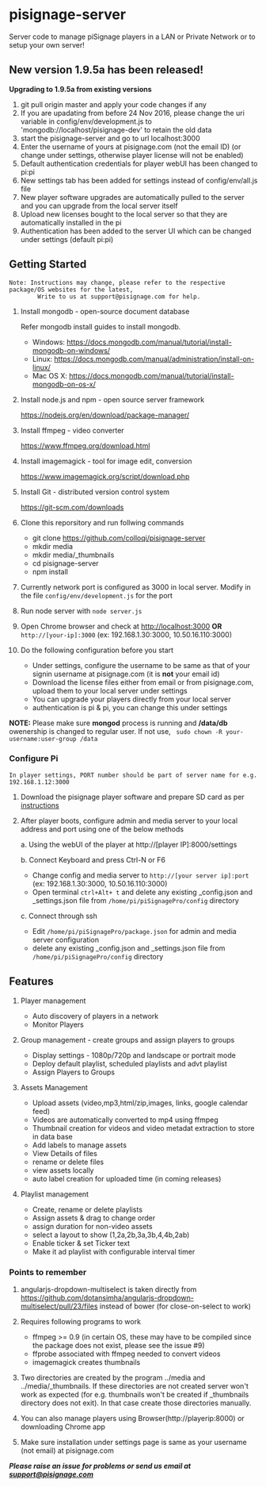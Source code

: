 # pisignage-server

Server code to manage piSignage players in a LAN or Private Network or to setup your own server!


## New version 1.9.5a has been released! 
     
**Upgrading to 1.9.5a from existing versions**  
1. git pull origin master and apply your code changes if any 
1. If you are upadating from before 24 Nov 2016, please change the uri variable in config/env/development.js to 'mongodb://localhost/pisignage-dev' to retain the old data
2. start the pisignage-server and go to url localhost:3000
3. Enter the username of yours at pisignage.com (not the email ID) (or change under settings, otherwise player license will not be enabled)
4. Default authentication credentials for player webUI has been changed to pi:pi
5. New settings tab has been added for settings instead of config/env/all.js file
6. New player software upgrades are automatically pulled to the server and you can upgrade from the local server itself
7. Upload new licenses bought to the local server so that they are automatically installed in the pi
8. Authentication has been added to the server UI which can be changed under settings (default pi:pi)

## Getting Started


    Note: Instructions may change, please refer to the respective package/OS websites for the latest,   
            Write to us at support@pisignage.com for help.


1. Install mongodb - open-source document database

    Refer mongodb install guides to install mongodb. 

   - Windows: https://docs.mongodb.com/manual/tutorial/install-mongodb-on-windows/
   - Linux: https://docs.mongodb.com/manual/administration/install-on-linux/
   - Mac OS X: https://docs.mongodb.com/manual/tutorial/install-mongodb-on-os-x/ 
        
2. Install node.js and npm - open source server framework

   https://nodejs.org/en/download/package-manager/
         
3. Install ffmpeg - video converter

   https://www.ffmpeg.org/download.html

   
4. Install imagemagick - tool for image edit, conversion

    https://www.imagemagick.org/script/download.php
    
5. Install Git -  distributed version control system

    https://git-scm.com/downloads

5. Clone this reporsitory and run follwing commands

    - git clone https://github.com/colloqi/pisignage-server 
    - mkdir media
    - mkdir media/_thumbnails
    - cd pisignage-server
    - npm install
    
6. Currently network port is configured as 3000 in local server. Modify in the file `config/env/development.js` for the port

7. Run node server with `node server.js`

8. Open Chrome browser and check at [http://localhost:3000](http://localhost:3000) **OR** `http://[your-ip]:3000` (ex: 192.168.1.30:3000, 10.50.16.110:3000)

9. Do the following configuration before you start   
    - Under settings, configure the username to be same as that of your signin username at pisignage.com (it is **not** your email id)  
    - Download the license files either from email or from pisignage.com, upload them to your local server under settings  
    - You can upgrade your players directly from your local server 
    - authentication is pi & pi, you can change this under settings

**NOTE:** Please make sure **mongod** process is running and **/data/db** owenership is changed to regular user. If not use, ``` sudo chown -R your-username:user-group /data```
### Configure Pi

    In player settings, PORT number should be part of server name for e.g. 192.168.1.12:3000

1. Download the pisignage player software and prepare SD card as per [instructions](https://github.com/colloqi/piSignage#method-1-download-image-and-prepare-the-sd-card)

2. After player boots, configure admin and media server to your local address and port using one of the below methods  

   a. Using the webUI of the player at http://[player IP]:8000/settings
  
   b. Connect Keyboard and press Ctrl-N or F6    
      * Change config and media server to `http://[your server ip]:port` (ex: 192.168.1.30:3000, 10.50.16.110:3000)   
      * Open terminal `ctrl+Alt+ t` and delete any existing _config.json and _settings.json file from `/home/pi/piSignagePro/config` directory      
   
   c. Connect through ssh
      * Edit `/home/pi/piSignagePro/package.json` for admin and media server configuration    
      * delete any existing _config.json and _settings.json file from `/home/pi/piSignagePro/config` directory    

## Features  

1. Player management  
    - Auto discovery of players in a network  
    - Monitor Players  

2. Group management - create groups and assign players to groups  
    - Display settings - 1080p/720p and landscape or portrait mode  
    - Deploy default playlist, scheduled playlists and advt playlist  
    - Assign Players to Groups  

3. Assets Management  
    - Upload assets (video,mp3,html/zip,images, links, google calendar feed)  
    - Videos are automatically converted to mp4 using ffmpeg  
    - Thumbnail creation for videos and video metadat extraction to store in data base  
    - Add labels to manage assets  
    - View Details of files  
    - rename or delete files  
    - view assets locally   
    - auto label creation for uploaded time (in coming releases)  

4. Playlist management  
    - Create, rename or delete playlists  
    - Assign assets & drag to change order  
    - assign duration for non-video assets  
    - select a layout to show (1,2a,2b,3a,3b,4,4b,2ab)  
    - Enable ticker & set Ticker text  
    - Make it ad playlist with configurable interval timer  
 

### Points to remember

1. angularjs-dropdown-multiselect is taken directly from   
    https://github.com/dotansimha/angularjs-dropdown-multiselect/pull/23/files instead of bower (for close-on-select to work)  

2. Requires following programs to work  
    - ffmpeg >= 0.9  (in certain OS, these may have to be compiled since the package does not exist, 
      please see the issue #9)   
    - ffprobe associated with ffmpeg needed to convert videos    
    - imagemagick  creates thumbnails
    
3. Two directories are created by the program ../media and ../media/_thumbnails. If these directories are not created server won't work as expected (for e.g. thumbnails won't be created if _thumbnails directory does not exit). In that case create those directories manually.


4. You can also manage players using Browser(http://playerip:8000) or downloading Chrome app

5. Make sure installation under settings page is same as your username (not email) at pisignage.com  

    
***Please raise an issue for problems or send us email at support@pisignage.com***  
